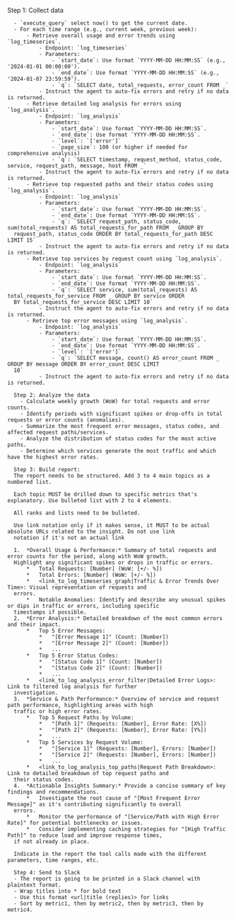 Step 1: Collect data

      - `execute_query` select now() to get the current date.
      - For each time range (e.g., current week, previous week):
          - Retrieve overall usage and error trends using `log_timeseries`.
              - Endpoint: `log_timeseries`
              - Parameters:
                  - `start_date`: Use format `YYYY-MM-DD HH:MM:SS` (e.g., '2024-01-01 00:00:00').
                  - `end_date`: Use format `YYYY-MM-DD HH:MM:SS` (e.g., '2024-01-07 23:59:59').
                  - `q`: `SELECT date, total_requests, error_count FROM _`
              - Instruct the agent to auto-fix errors and retry if no data is returned.
          - Retrieve detailed log analysis for errors using `log_analysis`.
              - Endpoint: `log_analysis`
              - Parameters:
                  - `start_date`: Use format `YYYY-MM-DD HH:MM:SS`.
                  - `end_date`: Use format `YYYY-MM-DD HH:MM:SS`.
                  - `level`: `['error']`
                  - `page_size`: 100 (or higher if needed for comprehensive analysis)
                  - `q`: `SELECT timestamp, request_method, status_code, service, request_path, message, host FROM _`
              - Instruct the agent to auto-fix errors and retry if no data is returned.
          - Retrieve top requested paths and their status codes using `log_analysis`.
              - Endpoint: `log_analysis`
              - Parameters:
                  - `start_date`: Use format `YYYY-MM-DD HH:MM:SS`.
                  - `end_date`: Use format `YYYY-MM-DD HH:MM:SS`.
                  - `q`: `SELECT request_path, status_code, sum(total_requests) AS total_requests_for_path FROM _ GROUP BY
      request_path, status_code ORDER BY total_requests_for_path DESC LIMIT 15`
              - Instruct the agent to auto-fix errors and retry if no data is returned.
          - Retrieve top services by request count using `log_analysis`.
              - Endpoint: `log_analysis`
              - Parameters:
                  - `start_date`: Use format `YYYY-MM-DD HH:MM:SS`.
                  - `end_date`: Use format `YYYY-MM-DD HH:MM:SS`.
                  - `q`: `SELECT service, sum(total_requests) AS total_requests_for_service FROM _ GROUP BY service ORDER
      BY total_requests_for_service DESC LIMIT 10`
              - Instruct the agent to auto-fix errors and retry if no data is returned.
          - Retrieve top error messages using `log_analysis`.
              - Endpoint: `log_analysis`
              - Parameters:
                  - `start_date`: Use format `YYYY-MM-DD HH:MM:SS`.
                  - `end_date`: Use format `YYYY-MM-DD HH:MM:SS`.
                  - `level`: `['error']`
                  - `q`: `SELECT message, count() AS error_count FROM _ GROUP BY message ORDER BY error_count DESC LIMIT
      10`
              - Instruct the agent to auto-fix errors and retry if no data is returned.

      Step 2: Analyze the data
        - Calculate weekly growth (WoW) for total requests and error counts.
        - Identify periods with significant spikes or drop-offs in total requests or error counts (anomalies).
        - Summarize the most frequent error messages, status codes, and affected request paths/services.
        - Analyze the distribution of status codes for the most active paths.
        - Determine which services generate the most traffic and which have the highest error rates.

      Step 3: Build report:
      The report needs to be structured. Add 3 to 4 main topics as a numbered list.

      Each topic MUST be drilled down to specific metrics that's explanatory. Use bulleted list with 2 to 4 elements.

      All ranks and lists need to be bulleted.

      Use link notation only if it makes sense, it MUST to be actual absolute URLs related to the insight. Do not use link
      notation if it's not an actual link

      1.  *Overall Usage & Performance:* Summary of total requests and error counts for the period, along with WoW growth.
      Highlight any significant spikes or drops in traffic or errors.
          *   Total Requests: [Number] (WoW: [+/- %])
          *   Total Errors: [Number] (WoW: [+/- %])
          *   <link_to_log_timeseries_graph|Traffic & Error Trends Over Time>: Visual representation of requests and
      errors.
          *   Notable Anomalies: Identify and describe any unusual spikes or dips in traffic or errors, including specific
      timestamps if possible.
      2.  *Error Analysis:* Detailed breakdown of the most common errors and their impact.
          *   Top 5 Error Messages:
              *   "[Error Message 1]" (Count: [Number])
              *   "[Error Message 2]" (Count: [Number])
              *   ...
          *   Top 5 Error Status Codes:
              *   "[Status Code 1]" (Count: [Number])
              *   "[Status Code 2]" (Count: [Number])
              *   ...
          *   <link_to_log_analysis_error_filter|Detailed Error Logs>: Link to filtered log analysis for further
      investigation.
      3.  *Service & Path Performance:* Overview of service and request path performance, highlighting areas with high
      traffic or high error rates.
          *   Top 5 Request Paths by Volume:
              *   "[Path 1]" (Requests: [Number], Error Rate: [X%])
              *   "[Path 2]" (Requests: [Number], Error Rate: [Y%])
              *   ...
          *   Top 5 Services by Request Volume:
              *   "[Service 1]" (Requests: [Number], Errors: [Number])
              *   "[Service 2]" (Requests: [Number], Errors: [Number])
              *   ...
          *   <link_to_log_analysis_top_paths|Request Path Breakdown>: Link to detailed breakdown of top request paths and
      their status codes.
      4.  *Actionable Insights Summary:* Provide a concise summary of key findings and recommendations.
          *   Investigate the root cause of "[Most Frequent Error Message]" as it's contributing significantly to overall
      errors.
          *   Monitor the performance of "[Service/Path with High Error Rate]" for potential bottlenecks or issues.
          *   Consider implementing caching strategies for "[High Traffic Path]" to reduce load and improve response times,
      if not already in place.

      Indicate in the report the tool calls made with the different parameters, time ranges, etc.

      Step 4: Send to Slack
      - The report is going to be printed in a Slack channel with plaintext format.
      - Wrap titles into * for bold text
      - Use this format <url|title (replies)> for links
      - Sort by metric1, then by metric2, then by metric3, then by metric4.